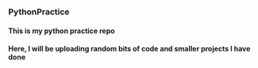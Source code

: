 ### PythonPractice

#### This is my python practice repo 
#### Here, I will be uploading random bits of code and smaller projects I have done
 
